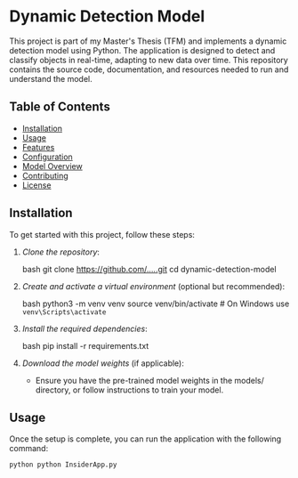 # Dynamic Detection Model

This project is part of my Master's Thesis (TFM) and implements a dynamic detection model using Python. The application is designed to detect and classify objects in real-time, adapting to new data over time. This repository contains the source code, documentation, and resources needed to run and understand the model.

## Table of Contents

- [Installation](#installation)
- [Usage](#usage)
- [Features](#features)
- [Configuration](#configuration)
- [Model Overview](#model-overview)
- [Contributing](#contributing)
- [License](#license)

## Installation

To get started with this project, follow these steps:

1. *Clone the repository*:

    bash
    git clone https://github.com/.....git
    cd dynamic-detection-model
    

2. *Create and activate a virtual environment* (optional but recommended):

    bash
    python3 -m venv venv
    source venv/bin/activate  # On Windows use `venv\Scripts\activate`
    

3. *Install the required dependencies*:

    bash
    pip install -r requirements.txt
    

4. *Download the model weights* (if applicable):

    - Ensure you have the pre-trained model weights in the models/ directory, or follow instructions to train your model.

## Usage

Once the setup is complete, you can run the application with the following command:

```bash
python python InsiderApp.py
